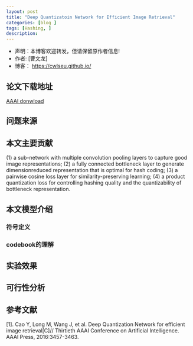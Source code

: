 ```yaml
---
layout: post
title: "Deep Quantizatoin Network for Efficient Image Retrieval"
categories: [blog ]
tags: [Hashing, ]
description: 
---
```

- 声明：本博客欢迎转发，但请保留原作者信息!
- 作者: [曹文龙]
- 博客： <https://cwlseu.github.io/>   

## 论文下载地址
[AAAI donwload](http://aaai.org/ocs/index.php/AAAI/AAAI16/paper/download/12040/12115)

## 问题来源

## 本文主要贡献

(1) a sub-network with multiple convolution pooling layers to capture good image representations; 
(2) a fully connected bottleneck layer to generate dimensionreduced representation that is optimal for hash coding; 
(3) a pairwise cosine loss layer for similarity-preserving learning;
(4) a product quantization loss for controlling hashing quality and the quantizability of bottleneck representation.

## 本文模型介绍
### 符号定义

### 

### codebook的理解

## 实验效果

## 可行性分析



## 参考文献
[1]. Cao Y, Long M, Wang J, et al. Deep Quantization Network for efficient image retrieval[C]// Thirtieth AAAI Conference on Artificial Intelligence. AAAI Press, 2016:3457-3463.